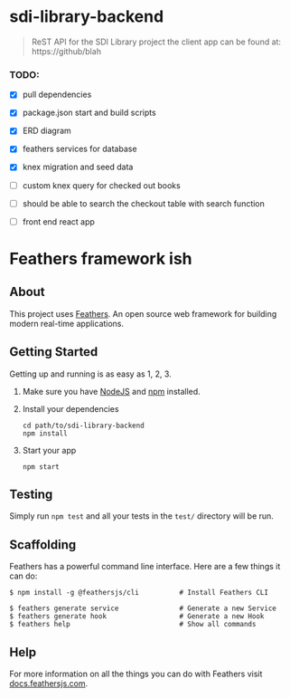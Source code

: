 # sdi-library-backend

> ReST API for the SDI Library project
> the client app can be found at: https://github/blah

### TODO:
- [x] pull dependencies
- [x] package.json start and build scripts
- [x] ERD diagram
- [x] feathers services for database
- [x] knex migration and seed data
- [ ] custom knex query for checked out books
- [ ] should be able to search the checkout table with search function
- [ ] front end react app











# Feathers framework ish

## About

This project uses [Feathers](http://feathersjs.com). An open source web framework for building modern real-time applications.

## Getting Started

Getting up and running is as easy as 1, 2, 3.

1. Make sure you have [NodeJS](https://nodejs.org/) and [npm](https://www.npmjs.com/) installed.
2. Install your dependencies

    ```
    cd path/to/sdi-library-backend
    npm install
    ```

3. Start your app

    ```
    npm start
    ```

## Testing

Simply run `npm test` and all your tests in the `test/` directory will be run.

## Scaffolding

Feathers has a powerful command line interface. Here are a few things it can do:

```
$ npm install -g @feathersjs/cli          # Install Feathers CLI

$ feathers generate service               # Generate a new Service
$ feathers generate hook                  # Generate a new Hook
$ feathers help                           # Show all commands
```

## Help

For more information on all the things you can do with Feathers visit [docs.feathersjs.com](http://docs.feathersjs.com).
